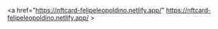 <a href="https://nftcard-felipeleopoldino.netlify.app/" https://nftcard-felipeleopoldino.netlify.app/ >
